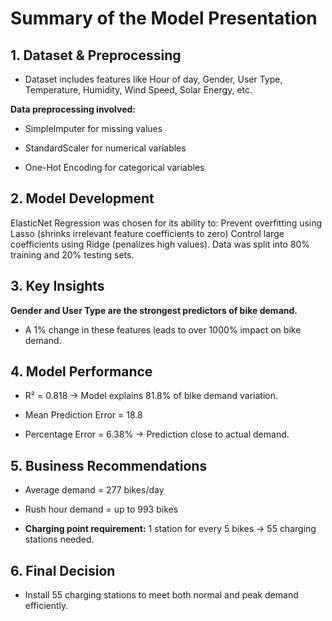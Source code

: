 # Summary of the Model Presentation

## 1. Dataset & Preprocessing

- Dataset includes features like Hour of day, Gender, User Type, Temperature, Humidity, Wind Speed, Solar Energy, etc.

**Data preprocessing involved:**

- SimpleImputer for missing values

- StandardScaler for numerical variables

- One-Hot Encoding for categorical variables

## 2. Model Development
ElasticNet Regression was chosen for its ability to:
Prevent overfitting using Lasso (shrinks irrelevant feature coefficients to zero)
Control large coefficients using Ridge (penalizes high values).
Data was split into 80% training and 20% testing sets.

## 3. Key Insights

**Gender and User Type are the strongest predictors of bike demand.**

- A 1% change in these features leads to over 1000% impact on bike demand.

## 4. Model Performance

- R² = 0.818 → Model explains 81.8% of bike demand variation.

- Mean Prediction Error = 18.8

- Percentage Error = 6.38% → Prediction close to actual demand.

## 5. Business Recommendations

- Average demand = 277 bikes/day

- Rush hour demand = up to 993 bikes

- **Charging point requirement:** 1 station for every 5 bikes → 55 charging stations needed.

## 6. Final Decision

- Install 55 charging stations to meet both normal and peak demand efficiently.
